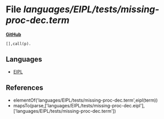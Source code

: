 # File _languages/EIPL/tests/missing-proc-dec.term_
**[GitHub](https://github.com/softlang/yas/blob/master/languages/EIPL/tests/missing-proc-dec.term)**
```
[],call(p).
```

## Languages
* [EIPL](../languages/EIPL.md)

## References
* elementOf('languages/EIPL/tests/missing-proc-dec.term',eipl(term))
* mapsTo(parse,['languages/EIPL/tests/missing-proc-dec.eipl'],['languages/EIPL/tests/missing-proc-dec.term'])
